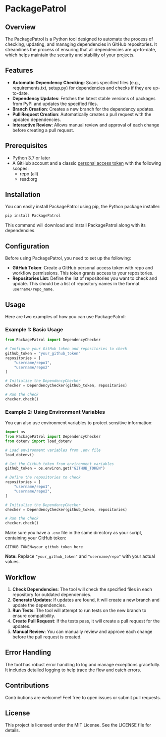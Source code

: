 # PackagePatrol

## Overview

The PackagePatrol is a Python tool designed to automate the process of checking, updating, and managing dependencies in GitHub repositories. It streamlines the process of ensuring that all dependencies are up-to-date, which helps maintain the security and stability of your projects.

## Features

- **Automatic Dependency Checking**: Scans specified files (e.g., requirements.txt, setup.py) for dependencies and checks if they are up-to-date.
- **Dependency Updates**: Fetches the latest stable versions of packages from PyPI and updates the specified files.
- **Branch Creation**: Creates a new branch for the dependency updates.
- **Pull Request Creation**: Automatically creates a pull request with the updated dependencies.
- **Interactive Review**: Allows manual review and approval of each change before creating a pull request.

## Prerequisites

- Python 3.7 or later
- A GitHub account and a classic [personal access token](https://github.com/settings/tokens/) with the following scopes:
  - repo (all)
  - read:org

## Installation

You can easily install PackagePatrol using pip, the Python package installer:

```sh
pip install PackagePatrol
```

This command will download and install PackagePatrol along with its dependencies.

## Configuration

Before using PackagePatrol, you need to set up the following:

- **GitHub Token**: Create a GitHub personal access token with repo and workflow permissions. This token grants access to your repositories.
- **Repositories List**: Define the list of repositories you want to check and update. This should be a list of repository names in the format `username/repo_name`.

## Usage

Here are two examples of how you can use PackagePatrol:

### Example 1: Basic Usage

```python
from PackagePatrol import DependencyChecker

# Configure your GitHub token and repositories to check
github_token = "your_github_token"
repositories = [
    "username/repo1",
    "username/repo2"
]

# Initialize the DependencyChecker
checker = DependencyChecker(github_token, repositories)

# Run the check
checker.check()
```

### Example 2: Using Environment Variables

You can also use environment variables to protect sensitive information:

```python
import os
from PackagePatrol import DependencyChecker
from dotenv import load_dotenv

# Load environment variables from .env file
load_dotenv()

# Get the GitHub token from environment variables
github_token = os.environ.get("GITHUB_TOKEN")

# Define the repositories to check
repositories = [
    "username/repo1",
    "username/repo2",
]

# Initialize the DependencyChecker
checker = DependencyChecker(github_token, repositories)

# Run the check
checker.check()
```

Make sure you have a `.env` file in the same directory as your script, containing your GitHub token:

```
GITHUB_TOKEN=your_github_token_here
```

**Note:** Replace `"your_github_token"` and `"username/repo"` with your actual values.

## Workflow

1. **Check Dependencies**: The tool will check the specified files in each repository for outdated dependencies.
2. **Generate Updates**: If updates are found, it will create a new branch and update the dependencies.
3. **Run Tests**: The tool will attempt to run tests on the new branch to ensure compatibility.
4. **Create Pull Request**: If the tests pass, it will create a pull request for the updates.
5. **Manual Review**: You can manually review and approve each change before the pull request is created.

## Error Handling

The tool has robust error handling to log and manage exceptions gracefully.
It includes detailed logging to help trace the flow and catch errors.

## Contributions

Contributions are welcome! Feel free to open issues or submit pull requests.

## License

This project is licensed under the MIT License. See the LICENSE file for details.